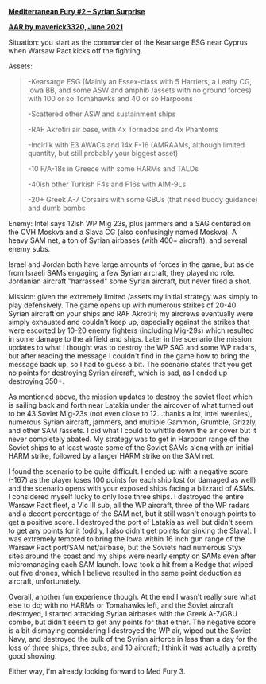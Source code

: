 **<u>Mediterranean Fury \#2 – Syrian Surprise</u>**

**<u>AAR by maverick3320, June 2021</u>**

Situation: you start as the commander of the Kearsarge ESG near Cyprus
when Warsaw Pact kicks off the fighting.

Assets:

> -Kearsarge ESG (Mainly an Essex-class with 5 Harriers, a Leahy CG,
> Iowa BB, and some ASW and amphib /assets with no ground forces) with
> 100 or so Tomahawks and 40 or so Harpoons
>
> -Scattered other ASW and sustainment ships
>
> -RAF Akrotiri air base, with 4x Tornados and 4x Phantoms
>
> -Incirlik with E3 AWACs and 14x F-16 (AMRAAMs, although limited
> quantity, but still probably your biggest asset)
>
> -10 F/A-18s in Greece with some HARMs and TALDs
>
> -40ish other Turkish F4s and F16s with AIM-9Ls
>
> -20+ Greek A-7 Corsairs with some GBUs (that need buddy guidance) and
> dumb bombs

Enemy: Intel says 12ish WP Mig 23s, plus jammers and a SAG centered on
the CVH Moskva and a Slava CG (also confusingly named Moskva). A heavy
SAM net, a ton of Syrian airbases (with 400+ aircraft), and several
enemy subs.

Israel and Jordan both have large amounts of forces in the game, but
aside from Israeli SAMs engaging a few Syrian aircraft, they played no
role. Jordanian aircraft "harrassed" some Syrian aircraft, but never
fired a shot.

Mission: given the extremely limited /assets my initial strategy was
simply to play defensively. The game opens up with numerous strikes of
20-40 Syrian aircraft on your ships and RAF Akrotiri; my aircrews
eventually were simply exhausted and couldn't keep up, especially
against the strikes that were escorted by 10-20 enemy fighters
(including Mig-29s) which resulted in some damage to the airfield and
ships. Later in the scenario the mission updates to what I thought was
to destroy the WP SAG and some WP radars, but after reading the message
I couldn't find in the game how to bring the message back up, so I had
to guess a bit. The scenario states that you get no points for
destroying Syrian aircraft, which is sad, as I ended up destroying 350+.

As mentioned above, the mission updates to destroy the soviet fleet
which is sailing back and forth near Latakia under the aircover of what
turned out to be 43 Soviet Mig-23s (not even close to 12...thanks a lot,
intel weenies), numerous Syrian aircraft, jammers, and multiple Gammon,
Grumble, Grizzly, and other SAM /assets. I did what I could to whittle
down the air cover but it never completely abated. My strategy was to
get in Harpoon range of the Soviet ships to at least waste some of the
Soviet SAMs along with an initial HARM strike, followed by a larger HARM
strike on the SAM net.

I found the scenario to be quite difficult. I ended up with a negative
score (-167) as the player loses 100 points for each ship lost (or
damaged as well) and the scenario opens with your exposed ships facing a
blizzard of ASMs. I considered myself lucky to only lose three ships. I
destroyed the entire Warsaw Pact fleet, a Vic III sub, all the WP
aircraft, three of the WP radars and a decent percentage of the SAM net,
but it still wasn't enough points to get a positive score. I destroyed
the port of Latakia as well but didn't seem to get any points for it
(oddly, I also didn't get points for sinking the Slava). I was extremely
tempted to bring the Iowa within 16 inch gun range of the Warsaw Pact
port/SAM net/airbase, but the Soviets had numerous Styx sites around the
coast and my ships were nearly empty on SAMs even after micromanaging
each SAM launch. Iowa took a hit from a Kedge that wiped out five
drones, which I believe resulted in the same point deduction as
aircraft, unfortunately.

Overall, another fun experience though. At the end I wasn't really sure
what else to do; with no HARMs or Tomahawks left, and the Soviet
aircraft destroyed, I started attacking Syrian airbases with the Greek
A-7/GBU combo, but didn't seem to get any points for that either. The
negative score is a bit dismaying considering I destroyed the WP air,
wiped out the Soviet Navy, and destroyed the bulk of the Syrian airforce
in less than a day for the loss of three ships, three subs, and 10
aircraft; I think it was actually a pretty good showing.

Either way, I'm already looking forward to Med Fury 3.
